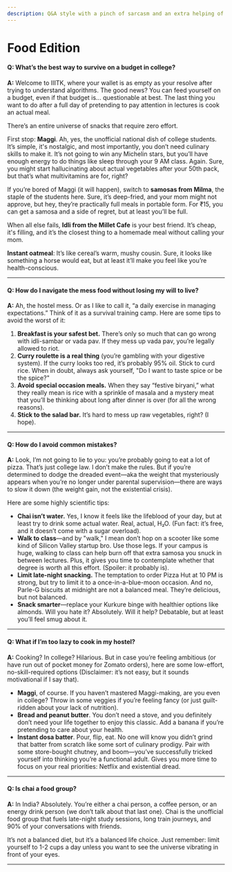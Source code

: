 ```yaml
---
description: Q&A style with a pinch of sarcasm and an extra helping of struggle
---
```


# Food Edition



#### Q: What’s the best way to survive on a budget in college?

**A:** Welcome to IIITK, where your wallet is as empty as your resolve after trying to understand algorithms. The good news? You can feed yourself on a budget, even if that budget is... questionable at best. The last thing you want to do after a full day of pretending to pay attention in lectures is cook an actual meal.

There’s an entire universe of snacks that require zero effort.

First stop: **Maggi**. Ah, yes, the unofficial national dish of college students. It’s simple, it's nostalgic, and most importantly, you don’t need culinary skills to make it. It’s not going to win any Michelin stars, but you’ll have enough energy to do things like sleep through your 9 AM class. Again. Sure, you might start hallucinating about actual vegetables after your 50th pack, but that’s what multivitamins are for, right?

If you’re bored of Maggi (it will happen), switch to **samosas from Milma**, the staple of the students here. Sure, it’s deep-fried, and your mom might not approve, but hey, they’re practically full meals in portable form. For ₹15, you can get a samosa and a side of regret, but at least you’ll be full.

When all else fails, **Idli from the Millet Cafe** is your best friend. It’s cheap, it's filling, and it’s the closest thing to a homemade meal without calling your mom.

**Instant oatmeal**: It’s like cereal’s warm, mushy cousin. Sure, it looks like something a horse would eat, but at least it’ll make you feel like you’re health-conscious.

***

#### Q: How do I navigate the mess food without losing my will to live?

**A:** Ah, the hostel mess. Or as I like to call it, “a daily exercise in managing expectations.” Think of it as a survival training camp. Here are some tips to avoid the worst of it:

1. **Breakfast is your safest bet.** There’s only so much that can go wrong with idli-sambar or vada pav. If they mess up vada pav, you’re legally allowed to riot.
2. **Curry roulette is a real thing** (you’re gambling with your digestive system). If the curry looks too red, it’s probably 95% oil. Stick to curd rice. When in doubt, always ask yourself, "Do I want to taste spice or be the spice?"
3. **Avoid special occasion meals.** When they say “festive biryani,” what they really mean is rice with a sprinkle of masala and a mystery meat that you’ll be thinking about long after dinner is over (for all the wrong reasons).
4. **Stick to the salad bar.** It’s hard to mess up raw vegetables, right? (I hope).

***

#### Q: How do I avoid common mistakes?

**A:** Look, I’m not going to lie to you: you’re probably going to eat a lot of pizza. That’s just college law. I don’t make the rules. But if you’re determined to dodge the dreaded event—aka the weight that mysteriously appears when you’re no longer under parental supervision—there are ways to slow it down (the weight gain, not the existential crisis).

Here are some highly scientific tips:

* **Chai isn’t water.** Yes, I know it feels like the lifeblood of your day, but at least try to drink some actual water. Real, actual, H₂O. (Fun fact: it’s free, and it doesn’t come with a sugar overload).
* **Walk to class**—and by "walk," I mean don’t hop on a scooter like some kind of Silicon Valley startup bro. Use those legs. If your campus is huge, walking to class can help burn off that extra samosa you snuck in between lectures. Plus, it gives you time to contemplate whether that degree is worth all this effort. (Spoiler: it probably is).
* **Limit late-night snacking.** The temptation to order Pizza Hut at 10 PM is strong, but try to limit it to a once-in-a-blue-moon occasion. And no, Parle-G biscuits at midnight are not a balanced meal. They’re delicious, but not balanced.
* **Snack smarter**—replace your Kurkure binge with healthier options like almonds. Will you hate it? Absolutely. Will it help? Debatable, but at least you’ll feel smug about it.

***

#### Q: What if I’m too lazy to cook in my hostel?

**A:** Cooking? In college? Hilarious. But in case you’re feeling ambitious (or have run out of pocket money for Zomato orders), here are some low-effort, no-skill-required options (Disclaimer: it’s not easy, but it sounds motivational if I say that).

* **Maggi**, of course. If you haven’t mastered Maggi-making, are you even in college? Throw in some veggies if you’re feeling fancy (or just guilt-ridden about your lack of nutrition).
* **Bread and peanut butter**. You don’t need a stove, and you definitely don’t need your life together to enjoy this classic. Add a banana if you’re pretending to care about your health.
* **Instant dosa batter**. Pour, flip, eat. No one will know you didn’t grind that batter from scratch like some sort of culinary prodigy. Pair with some store-bought chutney, and boom—you’ve successfully tricked yourself into thinking you’re a functional adult. Gives you more time to focus on your real priorities: Netflix and existential dread.

***

#### Q: Is chai a food group?

**A:** In India? Absolutely. You’re either a chai person, a coffee person, or an energy drink person (we don’t talk about that last one). Chai is the unofficial food group that fuels late-night study sessions, long train journeys, and 90% of your conversations with friends.

It’s not a balanced diet, but it’s a balanced life choice. Just remember: limit yourself to 1-2 cups a day unless you want to see the universe vibrating in front of your eyes.

***
